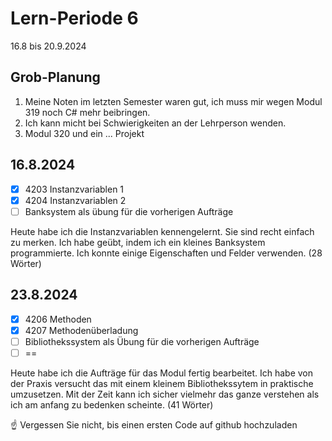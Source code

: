 # Lern-Periode 6

16.8 bis 20.9.2024

## Grob-Planung

1. Meine Noten im letzten Semester waren gut, ich muss mir wegen Modul 319 noch C# mehr beibringen.
2. Ich kann micht bei Schwierigkeiten an der Lehrperson wenden.
3. Modul 320 und ein ... Projekt

## 16.8.2024

- [x] 4203 Instanzvariablen 1
- [x] 4204 Instanzvariablen 2
- [ ] Banksystem als übung für die vorherigen Aufträge

Heute habe ich die Instanzvariablen kennengelernt. Sie sind recht einfach zu merken. Ich habe geübt, indem ich ein kleines Banksystem programmierte. Ich konnte einige Eigenschaften und Felder verwenden. (28 Wörter)

## 23.8.2024

- [x] 4206 Methoden
- [x] 4207 Methodenüberladung
- [ ] Bibliothekssystem als Übung für die vorherigen Aufträge
- [ ] ==

Heute habe ich die Aufträge für das Modul fertig bearbeitet. Ich habe von der Praxis versucht das mit einem kleinem Bibliothekssytem in praktische umzusetzen. Mit der Zeit kann ich sicher vielmehr das ganze verstehen als ich am anfang zu bedenken scheinte. (41 Wörter)

☝️ Vergessen Sie nicht, bis einen ersten Code auf github hochzuladen
